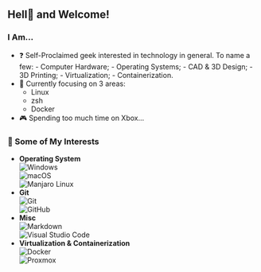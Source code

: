 <h2> Hell👹 and Welcome!</h2>

<h3> I Am... </h3>

- ❓ Self-Proclaimed geek interested in technology in general.
     To name a few:
      - Computer Hardware;
      - Operating Systems;
      - CAD & 3D Design; 
      - 3D Printing;
      - Virtualization;
      - Containerization. 
- 🔎 Currently focusing on 3 areas:
    - Linux
    - zsh
    - Docker
- 🎮 Spending too much time on Xbox...

<h3> 🔖 Some of My Interests</h3>

- **Operating System**  
    ![Windows](https://img.shields.io/badge/MS%20Windows-000000?style=flat&logo=windows&labelColor=0078D6)  
    ![macOS](https://img.shields.io/badge/macOS,%20iOS,%20ipadOS-000000?style=flat&logo=apple&labelColor=ffffff)  
    ![Manjaro Linux](https://img.shields.io/badge/-Manjaro%20Linux-000000?style=flat&logo=manjaro&labelColor=ffffff)  
- **Git**  
    ![Git](https://img.shields.io/badge/-Git-333333?style=flat&logo=git)  
    ![GitHub](https://img.shields.io/badge/-GitHub-333333?style=flat&logo=github)  
- **Misc**  
    ![Markdown](https://img.shields.io/badge/-Markdown-333333?style=flat&logo=markdown)  
    ![Visual Studio Code](https://img.shields.io/badge/-Visual%20Studio%20Code-333333?style=flat&logo=visual-studio-code&logoColor=007ACC)  
- **Virtualization & Containerization**  
    ![Docker](https://img.shields.io/badge/Docker,%20Docker--Hub-000000?style=flat&logo=docker&labelColor=ffffff)  
    ![Proxmox](https://img.shields.io/badge/Proxmox-000000?style=flat&logo=proxmox&labelColor=ffffff)  
